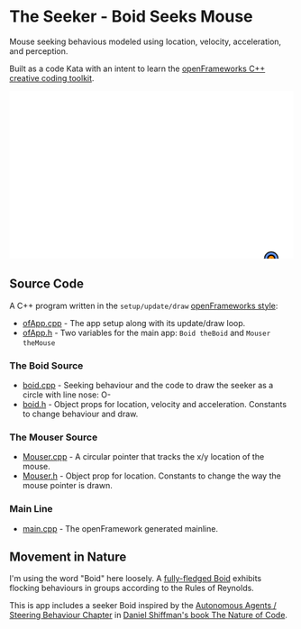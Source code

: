 # The Seeker - Boid Seeks Mouse

Mouse seeking behavious modeled using location, velocity, acceleration, and perception.

Built as a code Kata with an intent to learn the [openFrameworks C++ creative coding toolkit](https://openframeworks.cc/).

![SeekerBoid.exe Demo](seeker.gif)

## Source Code

A C++ program written in the `setup/update/draw` [openFrameworks style](https://openframeworks.cc/ofBook/chapters/how_of_works.html):

* [ofApp.cpp](https://github.com/stungeye/Seeker-Boid-with-openFrameworks/blob/master/openFrameworksApp11/src/ofApp.cpp) - The app setup along with its update/draw loop.
* [ofApp.h](https://github.com/stungeye/Seeker-Boid-with-openFrameworks/blob/master/openFrameworksApp11/src/ofApp.h) - Two variables for the main app: `Boid theBoid` and `Mouser theMouse`

### The Boid Source

* [boid.cpp](https://github.com/stungeye/Seeker-Boid-with-openFrameworks/blob/master/openFrameworksApp11/src/boid.cpp) - Seeking behaviour and the code to draw the seeker as a circle with line nose: O- 
* [boid.h](https://github.com/stungeye/Seeker-Boid-with-openFrameworks/blob/master/openFrameworksApp11/src/boid.h) - Object props for location, velocity and acceleration. Constants to change behaviour and draw.

### The Mouser Source

* [Mouser.cpp](https://github.com/stungeye/Seeker-Boid-with-openFrameworks/blob/master/openFrameworksApp11/src/Mouser.cpp) - A circular pointer that tracks the x/y location of the mouse.
* [Mouser.h](https://github.com/stungeye/Seeker-Boid-with-openFrameworks/blob/master/openFrameworksApp11/src/Mouser.h) - Object prop for location. Constants to change the way the mouse pointer is drawn.

### Main Line

* [main.cpp](https://github.com/stungeye/Seeker-Boid-with-openFrameworks/blob/master/openFrameworksApp11/src/main.cpp) - The openFramework generated mainline.

## Movement in Nature

I'm using the word "Boid" here loosely. A [fully-fledged Boid](https://en.wikipedia.org/wiki/Boids) exhibits flocking behaviours in groups according to the Rules of Reynolds. 

This is app includes a seeker Boid inspired by the [Autonomous Agents / Steering Behaviour Chapter](https://natureofcode.com/book/chapter-6-autonomous-agents/) in [Daniel Shiffman's book The Nature of Code](https://natureofcode.com). 
